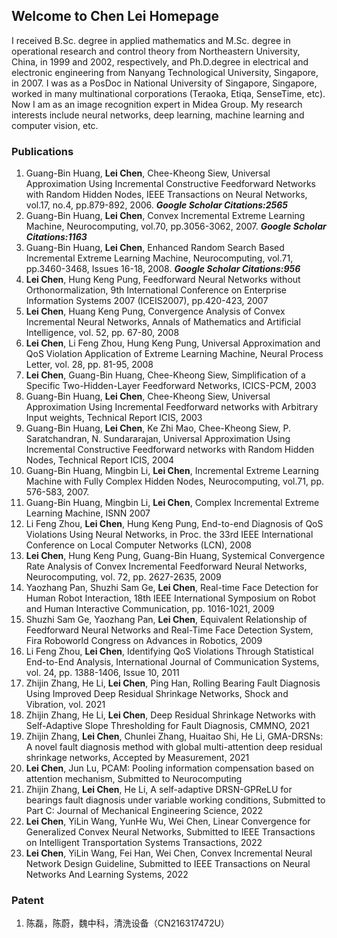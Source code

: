 ## Welcome to Chen Lei Homepage

I received B.Sc. degree in applied mathematics and M.Sc. degree in operational research and control theory from Northeastern University, China, in 1999 and 2002, respectively, and Ph.D.degree in electrical and electronic engineering from Nanyang Technological University, Singapore, in 2007. I was as a PosDoc in National University of Singapore, Singapore, worked in many multinational corporations (Teraoka, Etiqa, SenseTime, etc). Now I am as an image recognition expert in Midea Group. My research interests include neural networks, deep learning, machine learning and computer vision, etc.

### Publications

1.	Guang-Bin Huang, **Lei Chen**, Chee-Kheong Siew, Universal Approximation Using Incremental Constructive Feedforward Networks with Random Hidden Nodes, IEEE Transactions on Neural Networks, vol.17, no.4, pp.879-892, 2006. ***Google Scholar Citations:2565***
2.	Guang-Bin Huang, **Lei Chen**, Convex Incremental Extreme Learning Machine, Neurocomputing, vol.70, pp.3056-3062, 2007. ***Google Scholar Citations:1163***
3.	Guang-Bin Huang, **Lei Chen**, Enhanced Random Search Based Incremental Extreme Learning Machine, Neurocomputing, vol.71, pp.3460-3468, Issues 16-18, 2008. ***Google Scholar Citations:956***
4.	**Lei Chen**, Hung Keng Pung, Feedforward Neural Networks without Orthonormalization, 9th International Conference on Enterprise Information Systems 2007 (ICEIS2007), pp.420-423, 2007
5.	**Lei Chen**, Huang Keng Pung, Convergence Analysis of Convex Incremental Neural Networks, Annals of Mathematics and Artificial Intelligence, vol. 52, pp. 67-80, 2008
6.	**Lei Chen**, Li Feng Zhou, Hung Keng Pung, Universal Approximation and QoS Violation Application of Extreme Learning Machine, Neural Process Letter, vol. 28, pp. 81-95, 2008
7.	**Lei Chen**, Guang-Bin Huang, Chee-Kheong Siew, Simplification of a Specific Two-Hidden-Layer Feedforward Networks, ICICS-PCM, 2003
8.	Guang-Bin Huang, **Lei Chen**, Chee-Kheong Siew, Universal Approximation Using Incremental Feedforward networks with Arbitrary Input weights, Technical Report ICIS, 2003
9.	Guang-Bin Huang, **Lei Chen**, Ke Zhi Mao, Chee-Kheong Siew, P. Saratchandran, N. Sundararajan, Universal Approximation Using Incremental Constructive Feedforward networks with Random Hidden Nodes, Technical Report ICIS, 2004
10.	Guang-Bin Huang, Mingbin Li, **Lei Chen**, Incremental Extreme Learning Machine with Fully Complex Hidden Nodes, Neurocomputing, vol.71, pp. 576-583, 2007.
11.	Guang-Bin Huang, Mingbin Li, **Lei Chen**, Complex Incremental Extreme Learning Machine, ISNN 2007
12.	Li Feng Zhou, **Lei Chen**, Hung Keng Pung, End-to-end Diagnosis of QoS Violations Using Neural Networks, in Proc. the 33rd IEEE International Conference on Local Computer Networks (LCN), 2008
13.	**Lei Chen**, Hung Keng Pung, Guang-Bin Huang, Systemical Convergence Rate Analysis of Convex Incremental Feedforward Neural Networks, Neurocomputing, vol. 72, pp. 2627-2635, 2009
14.	Yaozhang Pan, Shuzhi Sam Ge, **Lei Chen**, Real-time Face Detection for Human Robot Interaction, 18th IEEE International Symposium on Robot and Human Interactive Communication, pp. 1016-1021, 2009
15.	Shuzhi Sam Ge, Yaozhang Pan, **Lei Chen**, Equivalent Relationship of Feedforward Neural Networks and Real-Time Face Detection System, Fira Roboworld Congress on Advances in Robotics, 2009
16.	Li Feng Zhou, **Lei Chen**, Identifying QoS Violations Through Statistical End-to-End Analysis, International Journal of Communication Systems, vol. 24, pp. 1388-1406, Issue 10, 2011
17.	Zhijin Zhang, He Li, **Lei Chen**, Ping Han, Rolling Bearing Fault Diagnosis Using Improved Deep Residual Shrinkage Networks, Shock and Vibration, vol. 2021
18.	Zhijin Zhang, He Li, **Lei Chen**, Deep Residual Shrinkage Networks with Self-Adaptive Slope Thresholding for Fault Diagnosis, CMMNO, 2021
19.	Zhijin Zhang, **Lei Chen**, Chunlei Zhang, Huaitao Shi, He Li, GMA-DRSNs: A novel fault diagnosis method with global multi-attention deep residual shrinkage networks, Accepted by Measurement, 2021
20.	**Lei Chen**, Jun Lu, PCAM: Pooling information compensation based on attention mechanism, Submitted to Neurocomputing
21.	Zhijin Zhang, **Lei Chen**, He Li, A self-adaptive DRSN-GPReLU for bearings fault diagnosis under variable working conditions, Submitted to Part C: Journal of Mechanical Engineering Science, 2022
22.	**Lei Chen**, YiLin Wang, YunHe Wu, Wei Chen, Linear Convergence for Generalized Convex Neural Networks, Submitted to IEEE Transactions on Intelligent Transportation Systems Transactions, 2022
23.	**Lei Chen**, YiLin Wang, Fei Han, Wei Chen, Convex Incremental Neural Network Design Guideline, Submitted to IEEE Transactions on Neural Networks And Learning Systems, 2022

### Patent
1.	陈磊，陈蔚，魏中科，清洗设备（CN216317472U）

